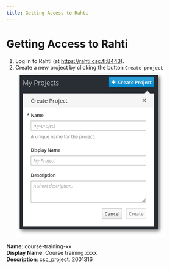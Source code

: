 ```yaml
---
title: Getting Access to Rahti
---
```


# Getting Access to Rahti
1. Log in to Rahti (at https://rahti.csc.fi:8443).
2. Create a new project by clicking the button `Create project`
![Access Rahti](../img/creatingProject.png)

**Name**: course-training-xx  
**Display Name**: Course training xxxx  
**Description**: csc_project: 2001316